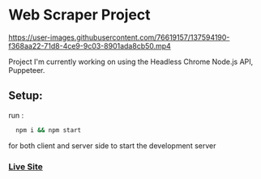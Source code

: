 # Web Scraper Project

https://user-images.githubusercontent.com/76619157/137594190-f368aa22-71d8-4ce9-9c03-8901ada8cb50.mp4


Project I'm currently working on using the Headless Chrome Node.js API, Puppeteer.

## Setup:

run :

```bash
  npm i && npm start
```

for both client and server side to start the development server

### [Live Site](https://web-scraper-project.herokuapp.com/)
